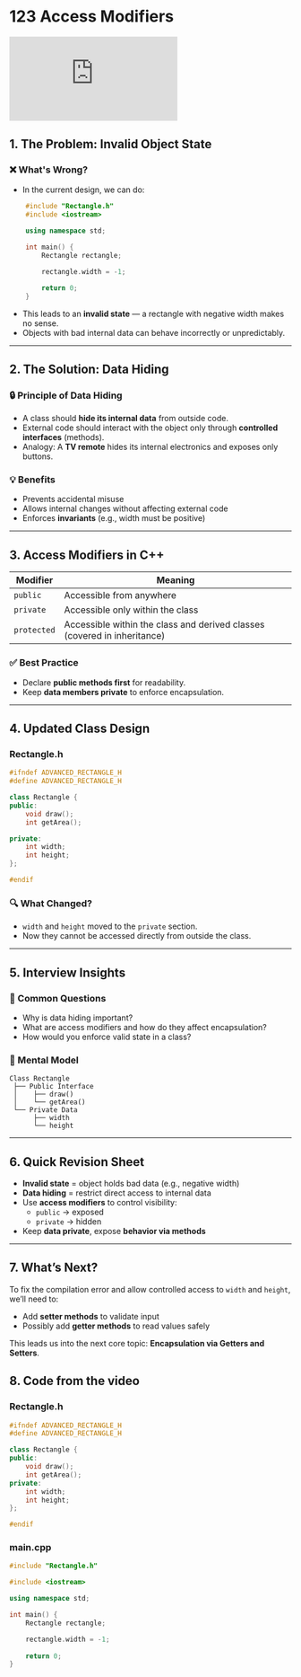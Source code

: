 # 123 Access Modifiers

<div class="video-wrapper">
  <iframe src="https://www.youtube.com/embed/lTPu-xi6VUk?si=BvN4flEORWO4-qVJ"
          title="YouTube video player" 
          frameborder="0" 
          allow="accelerometer; autoplay; clipboard-write; encrypted-media; gyroscope; picture-in-picture; web-share" 
          allowfullscreen>
  </iframe>
</div>

## 1. The Problem: Invalid Object State

### ❌ What's Wrong?
- In the current design, we can do:
```cpp
    #include "Rectangle.h"
    #include <iostream>
    
    using namespace std;

    int main() {
        Rectangle rectangle;

        rectangle.width = -1;

        return 0;
    }
```
- This leads to an **invalid state** — a rectangle with negative width makes no sense.
- Objects with bad internal data can behave incorrectly or unpredictably.

---

## 2. The Solution: Data Hiding

### 🔒 Principle of Data Hiding
- A class should **hide its internal data** from outside code.
- External code should interact with the object only through **controlled interfaces** (methods).
- Analogy: A **TV remote** hides its internal electronics and exposes only buttons.

### 💡 Benefits
- Prevents accidental misuse
- Allows internal changes without affecting external code
- Enforces **invariants** (e.g., width must be positive)

---

## 3. Access Modifiers in C++

| Modifier   | Meaning                                                                 |
|------------|-------------------------------------------------------------------------|
| `public`   | Accessible from anywhere                                                |
| `private`  | Accessible only within the class                                        |
| `protected`| Accessible within the class and derived classes (covered in inheritance)|

### ✅ Best Practice
- Declare **public methods first** for readability.
- Keep **data members private** to enforce encapsulation.

---

## 4. Updated Class Design

### Rectangle.h
```cpp
#ifndef ADVANCED_RECTANGLE_H
#define ADVANCED_RECTANGLE_H

class Rectangle {
public:
    void draw();
    int getArea();

private:
    int width;
    int height;
};

#endif
```

### 🔍 What Changed?
- `width` and `height` moved to the `private` section.
- Now they cannot be accessed directly from outside the class.

---

## 5. Interview Insights

### 💬 Common Questions
- Why is data hiding important?
- What are access modifiers and how do they affect encapsulation?
- How would you enforce valid state in a class?

### 🧠 Mental Model
```
Class Rectangle
 ├── Public Interface
 │    ├── draw()
 │    └── getArea()
 └── Private Data
      ├── width
      └── height
```

---

## 6. Quick Revision Sheet

- **Invalid state** = object holds bad data (e.g., negative width)
- **Data hiding** = restrict direct access to internal data
- Use **access modifiers** to control visibility:
  - `public` → exposed
  - `private` → hidden
- Keep **data private**, expose **behavior via methods**

---

## 7. What’s Next?

To fix the compilation error and allow controlled access to `width` and `height`, we’ll need to:
- Add **setter methods** to validate input
- Possibly add **getter methods** to read values safely

This leads us into the next core topic: **Encapsulation via Getters and Setters**.

## 8. Code from the video

### Rectangle.h

```cpp
#ifndef ADVANCED_RECTANGLE_H
#define ADVANCED_RECTANGLE_H

class Rectangle {
public:
    void draw();
    int getArea();
private:
    int width;
    int height;
};

#endif
```

### main.cpp

```cpp
#include "Rectangle.h"

#include <iostream>

using namespace std;

int main() {
    Rectangle rectangle;

    rectangle.width = -1;
    
    return 0;
}
```